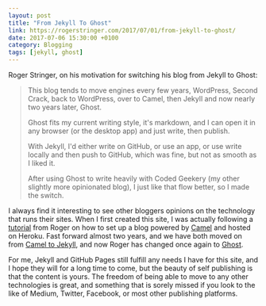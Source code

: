 ```yaml
---
layout: post
title: "From Jekyll To Ghost"
link: https://rogerstringer.com/2017/07/01/from-jekyll-to-ghost/
date: 2017-07-06 15:30:00 +0100
category: Blogging
tags: [jekyll, ghost]
---
```


Roger Stringer, on his motivation for switching his blog from Jekyll to Ghost:

>This blog tends to move engines every few years, WordPress, Second Crack, back to WordPress, over to Camel, then Jekyll and now nearly two years later, Ghost.
>
>Ghost fits my current writing style, it's markdown, and I can open it in any browser (or the desktop app) and just write, then publish.
>
>With Jekyll, I'd either write on GitHub, or use an app, or use write locally and then push to GitHub, which was fine, but not as smooth as I liked it.
>
>After using Ghost to write heavily with Coded Geekery (my other slightly more opinionated blog), I just like that flow better, so I made the switch.

I always find it interesting to see other bloggers opinions on the technology that runs their sites. When I first created this site, I was actually following a [tutorial][camelrog] from Roger on how to set up a blog powered by [Camel][camel] and hosted on Heroku. Fast forward almost two years, and we have both moved on from [Camel to Jekyll][ctj], and now Roger has changed once again to [Ghost][ghost].

For me, Jekyll and GitHub Pages still fulfill any needs I have for this site, and I hope they will for a long time to come, but the beauty of self publishing is that the content is yours. The freedom of being able to move to any other technologies is great, and something that is sorely missed if you look to the like of Medium, Twitter, Facebook, or most other publishing platforms.

[camelrog]:https://www.sitepoint.com/deploying-camel-js-blog-heroku/
[camel]:https://github.com/cliss/camel
[ctj]:http://colm.io/2016/11/11/camel-to-jekyll/
[ghost]:https://ghost.org/

